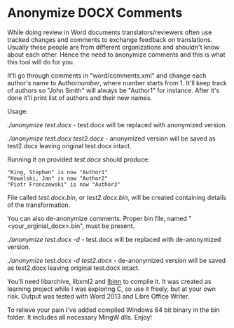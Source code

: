 # Anonymize DOCX Comments

While doing review in Word documents translators/reviewers often use tracked changes and comments to exchange feedback on translations. Usually these people are from different organizations and shouldn't know about each other. Hence the need to anonymize comments and this is what this tool will do for you.

It'll go through comments in "word/comments.xml" and change each author's name to Author*number*, where number starts from 1. It'll keep track of authors so "John Smith" will always be "Author1" for instance. After it's done it'll print list of authors and their new names.

Usage:

*./anonymize test.docx* - test.docx will be replaced with anonymized version.

*./anonymize test.docx test2.docx* - anonymized version will be saved as test2.docx leaving original test.docx intact.

Running it on provided *test.docx* should produce:

	"King, Stephen" is now "Author1"
	"Kowalski, Jan" is now "Author2"
	"Piotr Fronczewski" is now "Author3"

File called *test.docx.bin*, or *test2.docx.bin*, will be created containing details of the transformation.

You can also de-anonymize comments. Proper bin file, named "<your_orginial_docx>.bin", must be present.

*./anonymize test.docx -d* - test.docx will be replaced with de-anonymized version.

*./anonymize test.docx -d test2.docx* - de-anonymized version will be saved as test2.docx leaving original test.docx intact.

You'll need libarchive, libxml2 and [lbinn](https://github.com/liteserver/binn) to compile it. It was created as learning project while I was exploring C, so use it freely, but at your own risk. Output was tested with Word 2013 and Libre Office Writer.

To relieve your pain I've added compiled Windows 64 bit binary in the bin folder. It includes all necessary MingW dlls. Enjoy!
